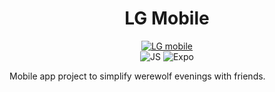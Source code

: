 <h1 align=center>LG Mobile</h1>

<p align=center>
  <a href="https://github.com/KalvinVilla/lg-mobile"><img src="https://img.shields.io/badge/LG Mobile-0.0.0-%23f7df1e?style=for-the-badge" alt="LG mobile"/></a>
  <br />
  <img src="https://img.shields.io/badge/LANGUAGE-JS-ad2828?style=for-the-badge" alt="JS"/>
  <img src="https://img.shields.io/badge/INSPIRED BY-The Werewolves of Millers Hollow-8f17c2?style=for-the-badge" alt="Expo"/>
</p>

Mobile app project to simplify werewolf evenings with friends.